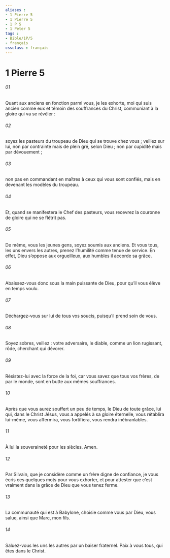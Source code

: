 ```yaml
---
aliases : 
- 1 Pierre 5
- 1 Pierre 5
- 1 P 5
- 1 Peter 5
tags : 
- Bible/1P/5
- français
cssclass : français
---
```


# 1 Pierre 5

###### 01
Quant aux anciens en fonction parmi vous, je les exhorte, moi qui suis ancien comme eux et témoin des souffrances du Christ, communiant à la gloire qui va se révéler :
###### 02
soyez les pasteurs du troupeau de Dieu qui se trouve chez vous ; veillez sur lui, non par contrainte mais de plein gré, selon Dieu ; non par cupidité mais par dévouement ;
###### 03
non pas en commandant en maîtres à ceux qui vous sont confiés, mais en devenant les modèles du troupeau.
###### 04
Et, quand se manifestera le Chef des pasteurs, vous recevrez la couronne de gloire qui ne se flétrit pas.
###### 05
De même, vous les jeunes gens, soyez soumis aux anciens.
Et vous tous, les uns envers les autres, prenez l’humilité comme tenue de service. En effet, Dieu s’oppose aux orgueilleux, aux humbles il accorde sa grâce.
###### 06
Abaissez-vous donc sous la main puissante de Dieu, pour qu’il vous élève en temps voulu.
###### 07
Déchargez-vous sur lui de tous vos soucis, puisqu’il prend soin de vous.
###### 08
Soyez sobres, veillez : votre adversaire, le diable, comme un lion rugissant, rôde, cherchant qui dévorer.
###### 09
Résistez-lui avec la force de la foi, car vous savez que tous vos frères, de par le monde, sont en butte aux mêmes souffrances.
###### 10
Après que vous aurez souffert un peu de temps, le Dieu de toute grâce, lui qui, dans le Christ Jésus, vous a appelés à sa gloire éternelle, vous rétablira lui-même, vous affermira, vous fortifiera, vous rendra inébranlables.
###### 11
À lui la souveraineté pour les siècles. Amen.
###### 12
Par Silvain, que je considère comme un frère digne de confiance, je vous écris ces quelques mots pour vous exhorter, et pour attester que c’est vraiment dans la grâce de Dieu que vous tenez ferme.
###### 13
La communauté qui est à Babylone, choisie comme vous par Dieu, vous salue, ainsi que Marc, mon fils.
###### 14
Saluez-vous les uns les autres par un baiser fraternel.
Paix à vous tous, qui êtes dans le Christ.
